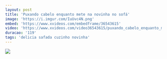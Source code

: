 ```yaml
---
layout: post
title: 'Puxando cabelo enquanto mete na novinha no sofá'
image: 'https://i.imgur.com/IuUvc4N.png'
embed: 'https://www.xvideos.com/embedframe/36543615'
video: 'https://www.xvideos.com/video36543615/puxando_cabelo_enquanto_mete_na_novinha_no_sofa'
duracao: '119'
tags: 'delicia safada cuzinho novinha'
---
```

<a href="{{ page.url | prepend: site.baseurl | prepend: site.url }}"><img src="{{ page.image }}" /></a>
